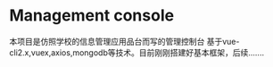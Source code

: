 # Management console
本项目是仿照学校的信息管理应用品台而写的管理控制台
基于vue-cli2.x,vuex,axios,mongodb等技术。目前刚刚搭建好基本框架，后续.......
